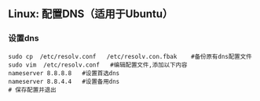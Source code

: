 ## Linux: 配置DNS（适用于Ubuntu）


### 设置dns

```shell
sudo cp  /etc/resolv.conf   /etc/resolv.con.fbak    #备份原有dns配置文件
sudo vim  /etc/resolv.conf   #编辑配置文件,添加以下内容
nameserver 8.8.8.8   #设置首选dns
nameserver 8.8.4.4   #设置备用dns
# 保存配置并退出
```








